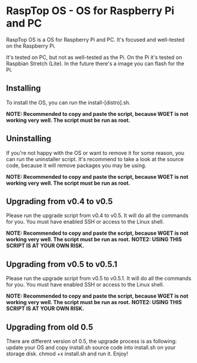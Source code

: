 # RaspTop OS - OS for Raspberry Pi and PC

RaspTop OS is a OS for Raspberry Pi and PC. It's focused and well-tested on the Raspberry Pi.

It's tested on PC, but not as well-tested as the Pi. On the Pi it's tested on Raspbian Stretch (Lite). In the future there's a image you can flash for the Pi.

## Installing

To install the OS, you can run the install-[distro].sh.

**NOTE: Recommended to copy and paste the script, because WGET is not working very well. The script must be run as root.**

## Uninstalling

If you're not happy with the OS or want to remove it for some reason, you can run the uninstaller script. It's recommend to take a look at the source code, because it will remove packages you may be using. 


**NOTE: Recommended to copy and paste the script, because WGET is not working very well. The script must be run as root.**

## Upgrading from v0.4 to v0.5

Please run the upgrade script from v0.4 to v0.5. It will do all the commands for you. You must have enabled SSH or access to the Linux shell.

**NOTE: Recommended to copy and paste the script, because WGET is not working very well. The script must be run as root.**
**NOTE2: USING THIS SCRIPT IS AT YOUR OWN RISK.**

## Upgrading from v0.5 to v0.5.1

Please run the upgrade script from v0.5 to v0.5.1. It will do all the commands for you. You must have enabled SSH or access to the Linux shell.

**NOTE: Recommended to copy and paste the script, because WGET is not working very well. The script must be run as root.**
**NOTE2: USING THIS SCRIPT IS AT YOUR OWN RISK.**

## Upgrading from old 0.5

There are different version of 0.5, the upgrade process is as following: update your OS and copy install.sh source code into install.sh on your storage disk. chmod +x install.sh and run it. Enjoy!
